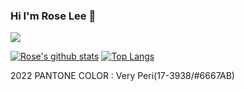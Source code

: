### Hi I'm Rose Lee 👋

<!--
**Rose4tune/rose4tune** is a ✨ _special_ ✨ repository because its `README.md` (this file) appears on your GitHub profile.

Here are some ideas to get you started:

- 🔭 I’m currently working on ...
- 🌱 I’m currently learning ...
- 👯 I’m looking to collaborate on ...
- 🤔 I’m looking for help with ...
- 💬 Ask me about ...
- 📫 How to reach me: ...
- 😄 Pronouns: ...
- ⚡ Fun fact: ...
- 
90,AB9DFE,6667AB,6667AB
6667AB
E2561A
-->

<!--[![Hits](https://hits.seeyoufarm.com/api/count/incr/badge.svg?url=https://github.com/Rose4tune&count_bg=%23AB9DFE&title_bg=%23F8E00E&icon=apachecloudstack.svg&icon_color=%23E2561A&title=hits&edge_flat=false)](https://hits.seeyoufarm.com)-->
<a href="https://github.com/Rose4tune"><img src="https://hits.seeyoufarm.com/api/count/incr/badge.svg?url=https://github.com/Rose4tune&count_bg=%236667AB&title_bg=%236667AB&icon=apachecloudstack.svg&icon_color=%23E2561A&title=hits&edge_flat=false"/></a>

[![Rose's github stats](https://github-readme-stats.vercel.app/api?username=Rose&count_private=true&custom_title=Rose's_Stats&bg_color=90,AB9DFE,6667AB,6667AB&title_color=E2561A&text_color=560625&show_icons=true&icon_color=C62563)](https://github.com/anuraghazra/github-readme-stats)
[![Top Langs](https://github-readme-stats.vercel.app/api/top-langs/?username=Rose&layout=compact&bg_color=90,fdf7c3,6667AB&title_color=434547&text_color=#939597)](https://github.com/anuraghazra/github-readme-stats)    
<!-- *2021 PANTONE COLOR : Illuminating(13-0647/#F5DF4D) & Ultimate Gray(17-5104/#939597) -->
2022 PANTONE COLOR : Very Peri(17-3938/#6667AB)
